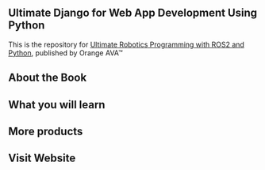 ## Ultimate Django for Web App Development Using Python


This is the repository for [Ultimate Robotics Programming with ROS2 and Python](https://www.google.com), published by Orange AVA™


## About the Book


## What you will learn


## More products

## Visit Website 

